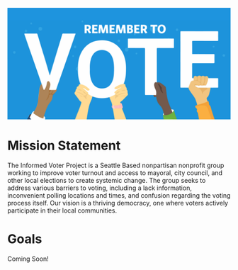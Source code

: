 ![](images/rem-vote.jpg)

# Mission Statement

The Informed Voter Project is a Seattle Based nonpartisan nonprofit group working to improve voter turnout and access to mayoral, city council, and other local elections to create systemic change. The group seeks to address various barriers to voting, including a lack information, inconvenient polling locations and times, and confusion regarding the voting process itself.
Our vision is a thriving democracy, one where voters actively participate in their local communities.

# Goals

Coming Soon!
